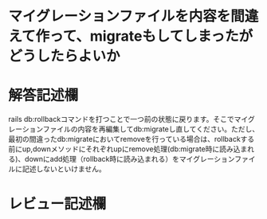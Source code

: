 # マイグレーションファイルを内容を間違えて作って、migrateもしてしまったがどうしたらよいか
# 解答記述欄

rails db:rollbackコマンドを打つことで一つ前の状態に戻ります。そこでマイグレーションファイルの内容を再編集してdb:migrateし直してください。ただし、最初の間違ったdb:migrateにおいてremoveを行っている場合は、rollbackする前にup,downメソッドにそれぞれupにremove処理(db:migrate時に読み込まれる)、downにadd処理（rollback時に読み込まれる）をマイグレーションファイルに記述しないといけません。




# レビュー記述欄
